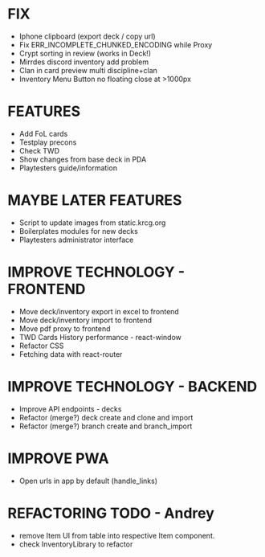 # FIX
- Iphone clipboard (export deck / copy url)
- Fix ERR_INCOMPLETE_CHUNKED_ENCODING while Proxy
- Crypt sorting in review (works in Deck!)
- Mirrdes discord inventory add problem
- Clan in card preview multi discipline+clan
- Inventory Menu Button no floating close at >1000px

# FEATURES
- Add FoL cards
- Testplay precons
- Check TWD
- Show changes from base deck in PDA
- Playtesters guide/information

# MAYBE LATER FEATURES
- Script to update images from static.krcg.org
- Boilerplates modules for new decks
- Playtesters administrator interface

# IMPROVE TECHNOLOGY - FRONTEND
- Move deck/inventory export in excel to frontend
- Move deck/inventory import to frontend
- Move pdf proxy to frontend
- TWD Cards History performance - react-window
- Refactor CSS
- Fetching data with react-router

# IMPROVE TECHNOLOGY - BACKEND
- Improve API endpoints - decks
- Refactor (merge?) deck create and clone and import
- Refactor (merge?) branch create and branch_import

# IMPROVE PWA
- Open urls in app by default (handle_links)

# REFACTORING TODO - Andrey
- remove Item UI from table into respective Item component.
- check InventoryLibrary to refactor

